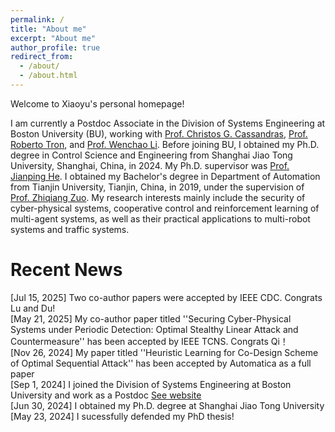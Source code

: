 ```yaml
---
permalink: /
title: "About me"
excerpt: "About me"
author_profile: true
redirect_from: 
  - /about/
  - /about.html
---
```


Welcome to Xiaoyu's personal homepage!

I am currently a Postdoc Associate in the Division of Systems Engineering at Boston University (BU), working with [Prof. Christos G. Cassandras](https://christosgcassandras.org/), [Prof. Roberto Tron](https://www.bu.edu/eng/profile/roberto-tron/), and [Prof. Wenchao Li](https://www.bu.edu/eng/profile/wenchao-li-ph-d/). Before joining BU, I obtained my Ph.D. degree in Control Science and Engineering from Shanghai Jiao Tong University, Shanghai, China, in 2024. My Ph.D. supervisor was [Prof. Jianping He](https://iwin-fins.com/). I obtained my Bachelor's degree in Department of Automation from Tianjin University, Tianjin, China, in 2019, under the supervision of [Prof. Zhiqiang Zuo](https://seea.tju.edu.cn/info/1013/1586.htm). My research interests mainly include the security of cyber-physical systems, cooperative control and reinforcement learning of multi-agent systems, as well as their practical applications to multi-robot systems and traffic systems.

Recent News
======
[Jul 15, 2025] Two co-author papers were accepted by IEEE CDC. Congrats Lu and Du! <br>
[May 21, 2025] My co-author paper titled ''Securing Cyber-Physical Systems under Periodic Detection: Optimal Stealthy Linear Attack and Countermeasure'' has been accepted by IEEE TCNS. Congrats Qi！<br>
[Nov 26, 2024] My paper titled ''Heuristic Learning for Co-Design Scheme of Optimal Sequential Attack'' has been accepted by Automatica as a full paper<br>
[Sep 1, 2024] I joined the Division of Systems Engineering at Boston University and work as a Postdoc [See website](https://www.bu.edu/eng/profile/xiaoyuo-luo/)<br>
[Jun 30, 2024] I obtained my Ph.D. degree at Shanghai Jiao Tong University<br>
[May 23, 2024] I sucessfully defended my PhD thesis!

